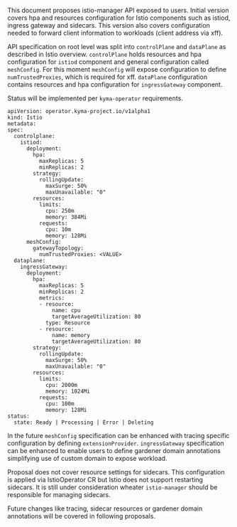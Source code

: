 This document proposes  istio-manager API exposed to users. Initial version covers hpa and resources configuration for Istio components such as istiod, ingress gateway and sidecars. This version also covers configuration needed to forward client information to workloads (client address via xff).

API specification on root level was split into `controlPlane` and `dataPlane` as described in Istio overview. `controlPlane` holds resources and hpa configuration for `istiod` component and general configuration called `meshConfig`. For this moment `meshConfig` will expose configuration to define `numTrustedProxies`, which is required for xff. `dataPlane` configuration contains resources and hpa configuration for `ingressGateway` component.

Status will be implemented per `kyma-operator` requirements.

```
apiVersion: operator.kyma-project.io/v1alpha1
kind: Istio
metadata:
spec:
  controlplane:
    istiod:
      deployment:
        hpa: 
          maxReplicas: 5
          minReplicas: 2
        strategy:
          rollingUpdate:
            maxSurge: 50%
            maxUnavailable: "0"
        resources:
          limits:
            cpu: 250m
            memory: 384Mi
          requests:
            cpu: 10m
            memory: 128Mi
      meshConfig:
        gatewayTopology:
          numTrustedProxies: <VALUE>
  dataplane:
    ingressGateway:
      deployment:
        hpa: 
          maxReplicas: 5
          minReplicas: 2
          metrics:
          - resource:
              name: cpu
              targetAverageUtilization: 80
            type: Resource
          - resource:
              name: memory
              targetAverageUtilization: 80
        strategy:
          rollingUpdate:
            maxSurge: 50%
            maxUnavailable: "0"
        resources:
          limits:
            cpu: 2000m
            memory: 1024Mi
          requests:
            cpu: 100m
            memory: 128Mi
status:
  state: Ready | Processing | Error | Deleting
```

In the future `meshConfig` specification can be enhanced with tracing specific configuration by defining `extensionProvider`. `ingressGateway` specification can be enhanced to enable users to define gardener domain annotations simplifying use of custom domain to expose workload.

Proposal does not cover resource settings for sidecars. This configuration is applied via IstioOperator CR but Istio does not support restarting sidecars. It is still under consideration wheater `istio-manager` should be responsible for managing sidecars.

Future changes like tracing, sidecar resources or gardener domain annotations will be covered in following proposals.